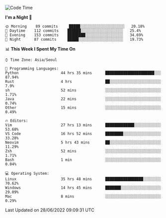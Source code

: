 <!--START_SECTION:waka-->
![Code Time](http://img.shields.io/badge/Code%20Time-820%20hrs%2034%20mins-blue)

**I'm a Night 🦉** 

```text
🌞 Morning    89 commits     █████░░░░░░░░░░░░░░░░░░░░   20.18% 
🌆 Daytime    112 commits    ██████░░░░░░░░░░░░░░░░░░░   25.4% 
🌃 Evening    153 commits    ████████░░░░░░░░░░░░░░░░░   34.69% 
🌙 Night      87 commits     █████░░░░░░░░░░░░░░░░░░░░   19.73%

```


📊 **This Week I Spent My Time On** 

```text
⌚︎ Time Zone: Asia/Seoul

💬 Programming Languages: 
Python                   44 hrs 35 mins      ██████████████████████░░░   87.94% 
Rust                     4 hrs               ██░░░░░░░░░░░░░░░░░░░░░░░   7.9% 
sh                       52 mins             ░░░░░░░░░░░░░░░░░░░░░░░░░   1.71% 
Java                     22 mins             ░░░░░░░░░░░░░░░░░░░░░░░░░   0.74% 
Other                    15 mins             ░░░░░░░░░░░░░░░░░░░░░░░░░   0.49%

🔥 Editors: 
Vim                      27 hrs 13 mins      █████████████░░░░░░░░░░░░   53.68% 
VS Code                  16 hrs 52 mins      ████████░░░░░░░░░░░░░░░░░   33.28% 
Neovim                   5 hrs 43 mins       ██░░░░░░░░░░░░░░░░░░░░░░░   11.29% 
Zsh                      52 mins             ░░░░░░░░░░░░░░░░░░░░░░░░░   1.71% 
Bash                     1 min               ░░░░░░░░░░░░░░░░░░░░░░░░░   0.04%

💻 Operating System: 
Linux                    35 hrs 48 mins      █████████████████░░░░░░░░   70.62% 
Windows                  14 hrs 45 mins      ███████░░░░░░░░░░░░░░░░░░   29.09% 
Mac                      8 mins              ░░░░░░░░░░░░░░░░░░░░░░░░░   0.29%

```


 Last Updated on 28/06/2022 09:09:31 UTC
<!--END_SECTION:waka-->
